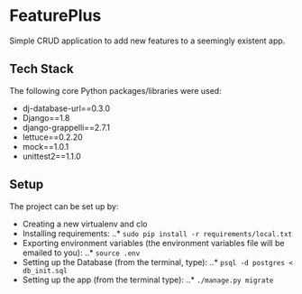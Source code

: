 FeaturePlus
============
Simple CRUD application to add new features to a seemingly existent app.

Tech Stack
----------
The following core Python packages/libraries were used:
* dj-database-url==0.3.0
* Django==1.8
* django-grappelli==2.7.1
* lettuce==0.2.20
* mock==1.0.1
* unittest2==1.1.0

Setup
-----
The project can be set up by:
* Creating a new virtualenv and clo
* Installing requirements:
..*  ```sudo pip install -r requirements/local.txt```
* Exporting environment variables (the environment variables file will be emailed to you):
..* ```source .env```
* Setting up the Database (from the terminal, type): 
..* ```psql -d postgres < db_init.sql```
* Setting up the app (from the terminal type):
..* ```./manage.py migrate```
